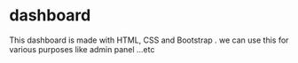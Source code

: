 # dashboard
This dashboard is made with HTML, CSS and Bootstrap . we can use this for various purposes like admin  panel ...etc

